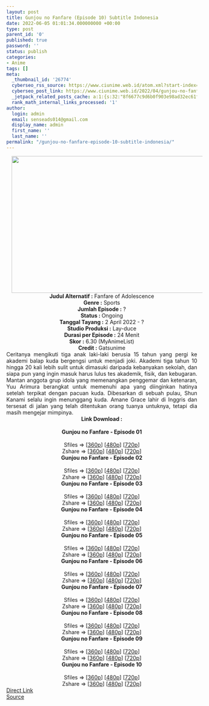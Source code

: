 ```yaml
---
layout: post
title: Gunjou no Fanfare (Episode 10) Subtitle Indonesia
date: 2022-06-05 01:01:34.000000000 +00:00
type: post
parent_id: '0'
published: true
password: ''
status: publish
categories:
- Anime
tags: []
meta:
  _thumbnail_id: '26774'
  cyberseo_rss_source: https://www.ciunime.web.id/atom.xml?start-index=1
  cyberseo_post_link: https://www.ciunime.web.id/2022/04/gunjou-no-fanfare-subtitle-indonesia.html
  _jetpack_related_posts_cache: a:1:{s:32:"8f6677c9d6b0f903e98ad32ec61f8deb";a:2:{s:7:"expires";i:1657234839;s:7:"payload";a:3:{i:0;a:1:{s:2:"id";i:26991;}i:1;a:1:{s:2:"id";i:26881;}i:2;a:1:{s:2:"id";i:27077;}}}}
  rank_math_internal_links_processed: '1'
author:
  login: admin
  email: senseads014@gmail.com
  display_name: admin
  first_name: ''
  last_name: ''
permalink: "/gunjou-no-fanfare-episode-10-subtitle-indonesia/"
---
```

<div class="separator" style="clear: both; text-align: center;"><a href="https://blogger.googleusercontent.com/img/b/R29vZ2xl/AVvXsEjtlaIHbn2pBnBddikXO5mcMEKk7VtKilvR2gBLTcD6eka4g9ZTA46KBX7xojkBKhYBNyA17W48Gg5fCMewZuvLfBx0QLE6LbvlAhGdtpYHaxIYln3hAZxIB-MJDrzjBkZdW0JUy9ZWfWsNqfPi7EXqJVFlM3LQEXb392gstivIDrGOF8ZbhDjK8vcA/s1280/Gunjou%20no%20Fanfare.png" style="margin-left: 1em; margin-right: 1em;"><img border="0" data-original-height="720" data-original-width="1280" height="360" src="{{ site.baseurl }}/assets/2022/06/Gunjou%20no%20Fanfare.png" width="640" /></a></div>
<div class="separator" style="clear: both; text-align: center;"></div>
<div style="text-align: center;"><b>Judul</b><b><b> Alternatif</b> :</b> Fanfare of Adolescence</div>
<div style="text-align: center;"><b><b>Genre :</b></b> Sports</div>
<div style="text-align: center;"><b>Jumlah Episode :</b> ?<br /><b>Status :&nbsp;</b>Ongoing<br /><b>Tanggal Tayang :</b> 2 April&nbsp;2022 - ?<br /><b>Studio Produksi :</b>&nbsp;Lay-duce<br /><b>Durasi per Episode :</b> 24 Menit</div>
<div style="text-align: center;"><b>Skor :</b> 6.30 (MyAnimeList)</div>
<div style="text-align: center;"><b>Credit :</b>&nbsp;Gatsunime</div>
<div style="text-align: center;"></div>
<div style="text-align: justify;">Ceritanya mengikuti tiga anak laki-laki berusia 15 tahun yang pergi ke akademi balap kuda bergengsi untuk menjadi joki. Akademi tiga tahun 10 hingga 20 kali lebih sulit untuk dimasuki daripada kebanyakan sekolah, dan siapa pun yang ingin masuk harus lulus tes akademik, fisik, dan kebugaran. Mantan anggota grup idola yang memenangkan penggemar dan ketenaran, Yuu Arimura berangkat untuk memenuhi apa yang diinginkan hatinya setelah terpikat dengan pacuan kuda. Dibesarkan di sebuah pulau, Shun Kanami selalu ingin menunggang kuda. Amane Grace lahir di Inggris dan tersesat di jalan yang telah ditentukan orang tuanya untuknya, tetapi dia masih mengejar mimpinya.</div>
<div style="text-align: justify;"></div>
<div style="text-align: justify;"></div>
<div style="text-align: center;">
<div style="text-align: center;">
<div style="text-align: left;">
<div style="text-align: center;"><b>Link Download :</b></div>
<div style="text-align: center;"><b><br /></b></div>
<div style="text-align: center;"><span style="text-align: left;"><b>Gunjou no Fanfare</b></span><b>&nbsp;- Episode 01</b></div>
<div style="text-align: center;"><b><br /></b></div>
<div style="text-align: center;">Sfiles =&gt; [<a href="http://www.solidfiles.com/v/8ZPQKVY5LBVN5" target="_blank" rel="noopener">360p</a>] [<a href="http://www.solidfiles.com/v/qdLBmZXn7r2aN" target="_blank" rel="noopener">480p</a>] [<a href="http://www.solidfiles.com/v/W8KnVKpV5ZNzY" target="_blank" rel="noopener">720p</a>]</div>
<div style="text-align: center;">Zshare =&gt; [<a href="https://www108.zippyshare.com/v/ODP7TZPq/file.html" target="_blank" rel="noopener">360p</a>] [<a href="https://www108.zippyshare.com/v/AeAyRYCr/file.html" target="_blank" rel="noopener">480p</a>] [<a href="https://www108.zippyshare.com/v/XwCGeG9z/file.html" target="_blank" rel="noopener">720p</a>]</div>
<div style="text-align: center;"></div>
<div style="text-align: center;">
<div><span style="text-align: left;"><b>Gunjou no Fanfare</b></span><b>&nbsp;- Episode 02</b></div>
<div><b><br /></b></div>
<div>Sfiles =&gt; [<a href="http://www.solidfiles.com/v/ZZPKZLxzPza5q" target="_blank" rel="noopener">360p</a>] [<a href="http://www.solidfiles.com/v/De6jemX8MggkN" target="_blank" rel="noopener">480p</a>] [<a href="http://www.solidfiles.com/v/dNLWNjr2A8WxR" target="_blank" rel="noopener">720p</a>]</div>
<div>Zshare =&gt; [<a href="https://www37.zippyshare.com/v/aRa3KELM/file.html" target="_blank" rel="noopener">360p</a>] [<a href="https://www37.zippyshare.com/v/tiyE62fR/file.html" target="_blank" rel="noopener">480p</a>] [<a href="https://www37.zippyshare.com/v/5q562QxX/file.html" target="_blank" rel="noopener">720p</a>]</div>
<div></div>
<div>
<div><span style="text-align: left;"><b>Gunjou no Fanfare</b></span><b>&nbsp;- Episode 03</b></div>
<div><b><br /></b></div>
<div>Sfiles =&gt; [<a href="http://www.solidfiles.com/v/a4Gm74amMZPy7" target="_blank" rel="noopener">360p</a>] [<a href="http://www.solidfiles.com/v/VKWwaQBAg4pXM" target="_blank" rel="noopener">480p</a>] [<a href="http://www.solidfiles.com/v/YLeQawDe6v58q" target="_blank" rel="noopener">720p</a>]</div>
<div>Zshare =&gt; [<a href="https://www84.zippyshare.com/v/KWDwG6VW/file.html" target="_blank" rel="noopener">360p</a>] [<a href="https://www84.zippyshare.com/v/2Cj2Qsdj/file.html" target="_blank" rel="noopener">480p</a>] [<a href="https://www84.zippyshare.com/v/1C8FrsLh/file.html" target="_blank" rel="noopener">720p</a>]</div>
</div>
<div></div>
<div>
<div><span style="text-align: left;"><b>Gunjou no Fanfare</b></span><b>&nbsp;- Episode 04</b></div>
<div><b><br /></b></div>
<div>Sfiles =&gt; [<a href="http://www.solidfiles.com/v/qd78v75aQa7Wx" target="_blank" rel="noopener">360p</a>] [<a href="http://www.solidfiles.com/v/a4dVBdAG2X75v" target="_blank" rel="noopener">480p</a>] [<a href="http://www.solidfiles.com/v/8Zjvrw35ddvqz" target="_blank" rel="noopener">720p</a>]</div>
<div>Zshare =&gt; [<a href="https://www105.zippyshare.com/v/bbKhv5LE/file.html" target="_blank" rel="noopener">360p</a>] [<a href="https://www105.zippyshare.com/v/0cEJCbAm/file.html" target="_blank" rel="noopener">480p</a>] [<a href="https://www105.zippyshare.com/v/rc47oxKR/file.html" target="_blank" rel="noopener">720p</a>]</div>
</div>
<div></div>
<div>
<div><span style="text-align: left;"><b>Gunjou no Fanfare</b></span><b>&nbsp;- Episode 05</b></div>
<div><b><br /></b></div>
<div>Sfiles =&gt; [<a href="http://www.solidfiles.com/v/PeQzvGw2MWwLB" target="_blank" rel="noopener">360p</a>] [<a href="http://www.solidfiles.com/v/dNadLPaaY6xj6" target="_blank" rel="noopener">480p</a>] [<a href="http://www.solidfiles.com/v/xVxgLDna2d6ax" target="_blank" rel="noopener">720p</a>]</div>
<div>Zshare =&gt; [<a href="https://www33.zippyshare.com/v/nSx98ZeP/file.html" target="_blank" rel="noopener">360p</a>] [<a href="https://www33.zippyshare.com/v/ZqEvcGr5/file.html" target="_blank" rel="noopener">480p</a>] [<a href="https://www33.zippyshare.com/v/Kv77pOt1/file.html" target="_blank" rel="noopener">720p</a>]</div>
</div>
<div></div>
<div>
<div><span style="text-align: left;"><b>Gunjou no Fanfare</b></span><b>&nbsp;- Episode 06</b></div>
<div><b><br /></b></div>
<div>Sfiles =&gt; [<a href="http://www.solidfiles.com/v/eWVX4qNXPRgKe" target="_blank" rel="noopener">360p</a>] [<a href="http://www.solidfiles.com/v/BVeK588wv6Zzx" target="_blank" rel="noopener">480p</a>] [<a href="http://www.solidfiles.com/v/y6zrdNVWVXvjY" target="_blank" rel="noopener">720p</a>]</div>
<div>Zshare =&gt; [<a href="https://www29.zippyshare.com/v/WCFnbXwM/file.html" target="_blank" rel="noopener">360p</a>] [<a href="https://www29.zippyshare.com/v/n1OoHt5N/file.html" target="_blank" rel="noopener">480p</a>] [<a href="https://www29.zippyshare.com/v/ZYu9xVEJ/file.html" target="_blank" rel="noopener">720p</a>]</div>
</div>
<div></div>
<div>
<div><span style="text-align: left;"><b>Gunjou no Fanfare</b></span><b>&nbsp;- Episode 07</b></div>
<div><b><br /></b></div>
<div>Sfiles =&gt; [<a href="https://www.mp4upload.com/iojcs0giugfh" target="_blank" rel="noopener">360p</a>] [<a href="https://www.mp4upload.com/yxo3t8tm8lte" target="_blank" rel="noopener">480p</a>] [<a href="https://www.mp4upload.com/lx8yqcn0i5bl" target="_blank" rel="noopener">720p</a>]</div>
<div>Zshare =&gt; [<a href="https://www104.zippyshare.com/v/oHcZckgt/file.html" target="_blank" rel="noopener">360p</a>] [<a href="https://www104.zippyshare.com/v/tXVEOPVL/file.html" target="_blank" rel="noopener">480p</a>] [<a href="https://www86.zippyshare.com/v/amRknGdv/file.html" target="_blank" rel="noopener">720p</a>]</div>
</div>
<div></div>
<div>
<div><span style="text-align: left;"><b>Gunjou no Fanfare</b></span><b>&nbsp;- Episode 08</b></div>
<div><b><br /></b></div>
<div>Sfiles =&gt; [<a href="https://www.mp4upload.com/w9xhdrbfbth2" target="_blank" rel="noopener">360p</a>] [<a href="https://www.mp4upload.com/yjxhdgev035o" target="_blank" rel="noopener">480p</a>] [<a href="https://www.mp4upload.com/050nw9s3ua8x" target="_blank" rel="noopener">720p</a>]</div>
<div>Zshare =&gt; [<a href="https://www2.zippyshare.com/v/YnpS8g1k/file.html" target="_blank" rel="noopener">360p</a>] [<a href="https://www2.zippyshare.com/v/N5jxJJ4u/file.html" target="_blank" rel="noopener">480p</a>] [<a href="https://www2.zippyshare.com/v/zDaQPQ4G/file.html" target="_blank" rel="noopener">720p</a>]</div>
</div>
<div></div>
<div>
<div><span style="text-align: left;"><b>Gunjou no Fanfare</b></span><b>&nbsp;- Episode 09</b></div>
<div><b><br /></b></div>
<div>Sfiles =&gt; [<a href="http://www.solidfiles.com/v/GnBNnLpDrK5eZ" target="_blank" rel="noopener">360p</a>] [<a href="http://www.solidfiles.com/v/RPBdPRKzjrzGk" target="_blank" rel="noopener">480p</a>] [<a href="http://www.solidfiles.com/v/Lgeng23R3p7eZ" target="_blank" rel="noopener">720p</a>]</div>
<div>Zshare =&gt; [<a href="https://www67.zippyshare.com/v/0GsY26vK/file.html" target="_blank" rel="noopener">360p</a>] [<a href="https://www67.zippyshare.com/v/jQDbkVYA/file.html" target="_blank" rel="noopener">480p</a>] [<a href="https://www67.zippyshare.com/v/JQKlSa1w/file.html" target="_blank" rel="noopener">720p</a>]</div>
</div>
<div></div>
<div>
<div><span style="text-align: left;"><b>Gunjou no Fanfare</b></span><b>&nbsp;- Episode 10</b></div>
<div><b><br /></b></div>
<div>Sfiles =&gt; [<a href="http://www.solidfiles.com/v/GnBNnLpDrK5eZ" target="_blank" rel="noopener">360p</a>] [<a href="http://www.solidfiles.com/v/RPBdPRKzjrzGk" target="_blank" rel="noopener">480p</a>] [<a href="http://www.solidfiles.com/v/Lgeng23R3p7eZ" target="_blank" rel="noopener">720p</a>]</div>
<div>Zshare =&gt; [<a href="https://www67.zippyshare.com/v/0GsY26vK/file.html" target="_blank" rel="noopener">360p</a>] [<a href="https://www67.zippyshare.com/v/jQDbkVYA/file.html" target="_blank" rel="noopener">480p</a>] [<a href="https://www67.zippyshare.com/v/JQKlSa1w/file.html" target="_blank" rel="noopener">720p</a>]</div>
</div>
</div>
</div>
</div>
</div>
<link rel="stylesheet" href="https://cdnjs.cloudflare.com/ajax/libs/font-awesome/4.7.0/css/font-awesome.min.css" />
<div class="divbtn"> <a href="https://handymansurrender.com/fihup8buzv?key=94550f7ce39444073321dde3b8782f97" class="btn"><i class="fa fa-download"></i> Direct Link</a> <br /><a href="https://www.ciunime.web.id/2022/04/gunjou-no-fanfare-subtitle-indonesia.html">Source</a> </div>

